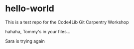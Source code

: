 # hello-world

This is a test repo for the Code4Lib Git Carpentry Workshop

hahaha, Tommy's in your files...

Sara is trying again

